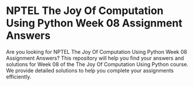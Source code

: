 # NPTEL The Joy Of Computation Using Python Week 08 Assignment Answers

Are you looking for NPTEL The Joy Of Computation Using Python Week 08 Assignment Answers? This repository will help you find your answers and solutions for Week 08 of the The Joy Of Computation Using Python course. We provide detailed solutions to help you complete your assignments efficiently.